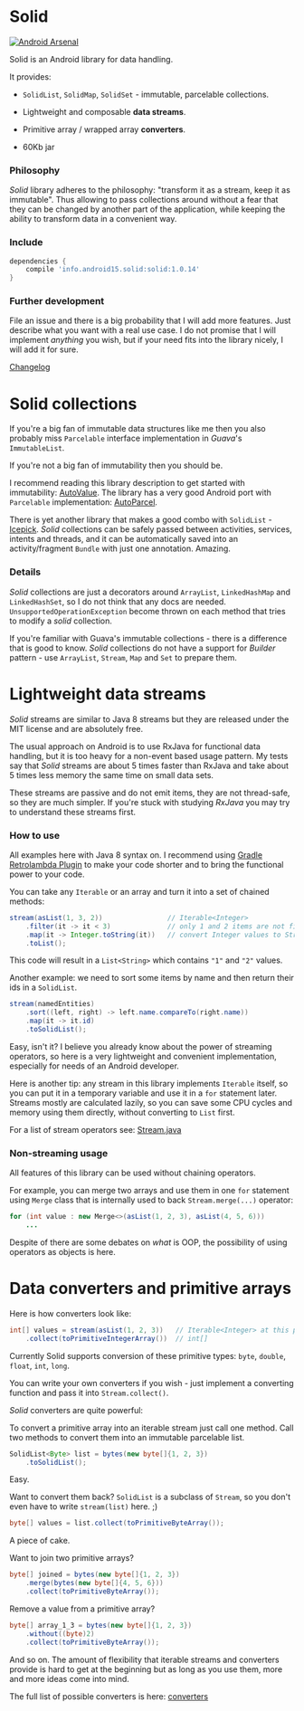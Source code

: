 Solid
=====

[![Android Arsenal](https://img.shields.io/badge/Android%20Arsenal-Solid-green.svg?style=flat)](https://android-arsenal.com/details/1/1955)

Solid is an Android library for data handling.

It provides:

* `SolidList`, `SolidMap`, `SolidSet` - immutable, parcelable collections.

* Lightweight and composable **data streams**.

* Primitive array / wrapped array **converters**.

* 60Kb jar

### Philosophy

*Solid* library adheres to the philosophy: "transform it as a stream, keep it as immutable".
Thus allowing to pass collections around without a fear that they can be changed by another part
of the application, while keeping the ability to transform data in a convenient way.

### Include

``` groovy
dependencies {
    compile 'info.android15.solid:solid:1.0.14'
}
```

### Further development

File an issue and there is a big probability that I will add more features.
Just describe what you want with a real use case. I do not promise that I will implement
*anything* you wish, but if your need fits into the library nicely, I will add it for sure.

[Changelog](https://github.com/konmik/solid/blob/master/CHANGELOG.md)

# Solid collections

If you're a big fan of immutable data structures like me then you also probably miss `Parcelable` interface
implementation in *Guava*'s `ImmutableList`.

If you're not a big fan of immutability then you should be.

I recommend reading this library description to get started with immutability: [AutoValue](https://github.com/google/auto/tree/master/value).
The library has a very good Android port with `Parcelable` implementation: [AutoParcel](https://github.com/frankiesardo/auto-parcel).

There is yet another library that makes a good combo with `SolidList` - [Icepick](https://github.com/frankiesardo/icepick).
*Solid* collections can be safely passed between activities, services, intents
and threads, and it can be automatically saved into an activity/fragment `Bundle` with just one annotation. Amazing.

### Details

*Solid* collections are just a decorators around `ArrayList`, `LinkedHashMap` and `LinkedHashSet`,
so I do not think that any docs are needed.
`UnsupportedOperationException` become thrown on each method that tries to modify a *solid* collection.

If you're familiar with Guava's immutable collections - there is a difference that is good to know. *Solid* collections do
not have a support for *Builder* pattern - use `ArrayList`, `Stream`, `Map` and `Set` to prepare them.

# Lightweight data streams

*Solid* streams are similar to Java 8 streams but they are released under the MIT license and are absolutely free.

The usual approach on Android is to use RxJava for functional data handling, but it is too heavy for
a non-event based usage pattern. My tests say that *Solid* streams are about 5 times faster than RxJava and take about
5 times less memory the same time on small data sets.

These streams are passive and do not emit items, they are not thread-safe, so they are much simpler.
If you're stuck with studying *RxJava* you may try to understand these streams first.

### How to use

All examples here with Java 8 syntax on. I recommend using [Gradle Retrolambda Plugin](https://github.com/evant/gradle-retrolambda)
to make your code shorter and to bring the functional power to your code.

You can take any `Iterable` or an array and turn it into a set of chained methods:

``` java
stream(asList(1, 3, 2))                // Iterable<Integer>
    .filter(it -> it < 3)              // only 1 and 2 items are not filtered
    .map(it -> Integer.toString(it))   // convert Integer values to String values
    .toList();
```

This code will result in a `List<String>` which contains `"1"` and `"2"` values.

Another example: we need to sort some items by name and then return their ids in a `SolidList`.

``` java
stream(namedEntities)
    .sort((left, right) -> left.name.compareTo(right.name))
    .map(it -> it.id)
    .toSolidList();
```

Easy, isn't it? I believe you already know about the power of streaming operators,
so here is a very lightweight and convenient implementation, especially for needs of an Android developer.

Here is another tip: any stream in this library implements `Iterable` itself, so you can put it in a temporary variable and
use it in a `for` statement later. Streams mostly are calculated lazily, so you can save some CPU cycles and memory
using them directly, without converting to `List` first.

For a list of stream operators see: [Stream.java](https://github.com/konmik/solid/blob/master/solid/src/main/java/solid/stream/Stream.java)

### Non-streaming usage

All features of this library can be used without chaining operators.

For example, you can merge two arrays and use them in one `for` statement using `Merge` class that is internally used
to back `Stream.merge(...)` operator:

``` java
for (int value : new Merge<>(asList(1, 2, 3), asList(4, 5, 6)))
    ...
```

Despite of there are some debates on *what* is OOP, the possibility of using operators as objects is here.

# Data converters and primitive arrays

Here is how converters look like:

``` java
int[] values = stream(asList(1, 2, 3))   // Iterable<Integer> at this point
    .collect(toPrimitiveIntegerArray())  // int[]
```

Currently Solid supports conversion of these primitive types: `byte`, `double`, `float`, `int`, `long`.

You can write your own converters if you wish - just implement a converting function and pass it into `Stream.collect()`.

*Solid* converters are quite powerful:

To convert a primitive array into an iterable stream just call one method.
Call two methods to convert them into an immutable parcelable list.

``` java
SolidList<Byte> list = bytes(new byte[]{1, 2, 3})
    .toSolidList();
```

Easy.

Want to convert them back?
`SolidList` is a subclass of `Stream`, so you don't even have to write `stream(list)` here. ;)

``` java
byte[] values = list.collect(toPrimitiveByteArray());
```

A piece of cake.

Want to join two primitive arrays?

``` java
byte[] joined = bytes(new byte[]{1, 2, 3})
    .merge(bytes(new byte[]{4, 5, 6}))
    .collect(toPrimitiveByteArray());
```

Remove a value from a primitive array?

``` java
byte[] array_1_3 = bytes(new byte[]{1, 2, 3})
    .without((byte)2)
    .collect(toPrimitiveByteArray());
```

And so on. The amount of flexibility that iterable streams and converters provide is hard to get at the
beginning but as long as you use them, more and more ideas come into mind.

The full list of possible converters is here: [converters](https://github.com/konmik/solid/tree/master/solid/src/main/java/solid/converters)

